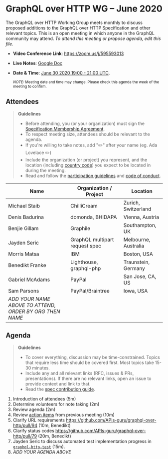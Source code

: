 # GraphQL over HTTP WG – June 2020

The GraphQL over HTTP Working Group meets monthly to discuss proposed additions
to the GraphQL over HTTP Specification and other relevant topics.
This is an open meeting in which anyone in the GraphQL community may attend.
*To attend this meeting or propose agenda, edit this file.*

- **Video Conference Link**: https://zoom.us/j/595593013
- **Live Notes**: [Google Doc](https://docs.google.com/document/d/1VhWzaSQhKE6U1tKZGnG7yIi2K9jM_HHSO1pcaeFUYMo/edit?usp=sharing)
- **Date & Time**: [June 30 2020 19:00 - 21:00 UTC](https://www.timeanddate.com/worldclock/meetingdetails.html?year=2020&month=06&day=30&hour=19&min=0&sec=0&p1=224&p2=179&p3=136&p4=37&p5=239&p6=101&p7=152).

  <small>*NOTE:* Meeting date and time may change. Please check this agenda the week of the meeting to confirm.</small>

## Attendees

> **Guidelines**
> - Before attending, you (or your organization) must sign the [Specification Membership Agreement](https://github.com/graphql/foundation).
> - To respect meeting size, attendees should be relevant to the agenda.
> - If you're willing to take notes, add "✏️" after your name (eg. Ada Lovelace ✏️)
> - Include the organization (or project) you represent, and the location (including [country code](https://en.wikipedia.org/wiki/List_of_ISO_3166_country_codes#Current_ISO_3166_country_codes)) you expect to be located in during the meeting.
> - Read and follow the [participation guidelines](https://github.com/graphql/graphql-wg#participation-guidelines) and [code of conduct](https://github.com/graphql/foundation/blob/master/CODE-OF-CONDUCT.md).

| Name                     | Organization / Project         | Location
| ------------------------ | ------------------------------ | --------------------
| Michael Staib            | ChilliCream                    | Zurich, Switzerland
| Denis Badurina           | domonda, BHIDAPA               | Vienna, Austria
| Benjie Gillam            | Graphile                       | Southampton, UK
| Jayden Seric             | GraphQL multipart request spec | Melbourne, Australia
| Morris Matsa             | IBM                            | Boston, USA
| Benedikt Franke          | Lighthouse, graphql-php        | Traunstein, Germany
| Gabriel McAdams          | PayPal                         | San Jose, CA, US
| Sam Parsons              | PayPal/Braintree               | Iowa, USA
| *ADD YOUR NAME ABOVE TO ATTEND, ORDER BY ORG THEN NAME*

## Agenda

> **Guidelines**
> - To cover everything, discussion may be time-constrained. Topics that require less time should be covered first. Most topics take 15-30 minutes.
> - Include any and all relevant links (RFC, issues & PRs, presentations). If there are no relevant links, open an issue to provide context and link to that.
> - Read the [spec contribution guide](https://github.com/graphql/graphql-spec/blob/master/CONTRIBUTING.md).

<!--

Example agenda item:

1. Discuss moving the subscriptions proposal to stage 2 (30m, Lee)
   - [Subscriptions RFC](link.to/the-relevant/pr-or-issue-or-doc)
   - [GraphQL.js PR](github.link/to/the/project/pr)
   - [Another Relevant Link](youre.getting/the-idea.now)

-->

1. Introduction of attendees (5m)
1. Determine volunteers for note taking (2m)
1. Review agenda (2m)
1. Review [action items](https://github.com/APIs-guru/graphql-over-http/issues/103) from previous meeting (10m)
1. Clarify URL requirements https://github.com/APIs-guru/graphql-over-http/pull/94 (10m, Benedikt)
1. Clarify status codes https://github.com/APIs-guru/graphql-over-http/pull/79 (20m, Benedikt)
1. Jayden Seric to discuss automated test implementation progress in [`graphql-http-test`](https://github.com/jaydenseric/graphql-http-test) (15m).
1. *ADD YOUR AGENDA ABOVE*

